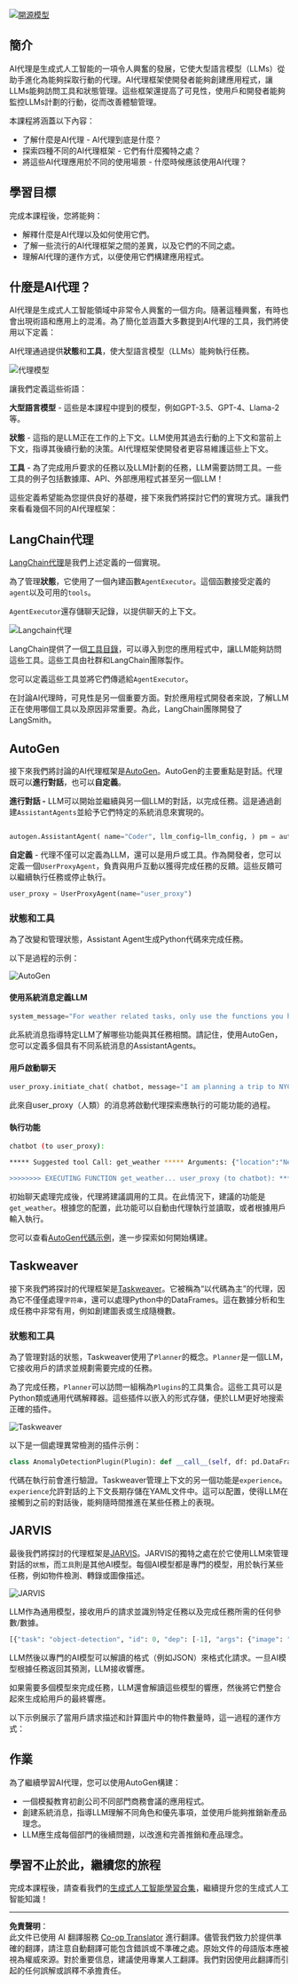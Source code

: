 <!--
CO_OP_TRANSLATOR_METADATA:
{
  "original_hash": "8e8d1f6a63da606af7176a87ff8e92b6",
  "translation_date": "2025-10-17T23:38:31+00:00",
  "source_file": "17-ai-agents/README.md",
  "language_code": "hk"
}
-->
[![開源模型](../../../translated_images/17-lesson-banner.a5b918fb0920e4e6d8d391a100f5cb1d5929f4c2752c937d40392905dec82592.hk.png)](https://youtu.be/yAXVW-lUINc?si=bOtW9nL6jc3XJgOM)

## 簡介

AI代理是生成式人工智能的一項令人興奮的發展，它使大型語言模型（LLMs）從助手進化為能夠採取行動的代理。AI代理框架使開發者能夠創建應用程式，讓LLMs能夠訪問工具和狀態管理。這些框架還提高了可見性，使用戶和開發者能夠監控LLMs計劃的行動，從而改善體驗管理。

本課程將涵蓋以下內容：

- 了解什麼是AI代理 - AI代理到底是什麼？
- 探索四種不同的AI代理框架 - 它們有什麼獨特之處？
- 將這些AI代理應用於不同的使用場景 - 什麼時候應該使用AI代理？

## 學習目標

完成本課程後，您將能夠：

- 解釋什麼是AI代理以及如何使用它們。
- 了解一些流行的AI代理框架之間的差異，以及它們的不同之處。
- 理解AI代理的運作方式，以便使用它們構建應用程式。

## 什麼是AI代理？

AI代理是生成式人工智能領域中非常令人興奮的一個方向。隨著這種興奮，有時也會出現術語和應用上的混淆。為了簡化並涵蓋大多數提到AI代理的工具，我們將使用以下定義：

AI代理通過提供**狀態**和**工具**，使大型語言模型（LLMs）能夠執行任務。

![代理模型](../../../translated_images/what-agent.21f2893bdfd01e6a7fd09b0416c2b15594d97f44bbb2ab5a1ff8bf643d2fcb3d.hk.png)

讓我們定義這些術語：

**大型語言模型** - 這些是本課程中提到的模型，例如GPT-3.5、GPT-4、Llama-2等。

**狀態** - 這指的是LLM正在工作的上下文。LLM使用其過去行動的上下文和當前上下文，指導其後續行動的決策。AI代理框架使開發者更容易維護這些上下文。

**工具** - 為了完成用戶要求的任務以及LLM計劃的任務，LLM需要訪問工具。一些工具的例子包括數據庫、API、外部應用程式甚至另一個LLM！

這些定義希望能為您提供良好的基礎，接下來我們將探討它們的實現方式。讓我們來看看幾個不同的AI代理框架：

## LangChain代理

[LangChain代理](https://python.langchain.com/docs/how_to/#agents?WT.mc_id=academic-105485-koreyst)是我們上述定義的一個實現。

為了管理**狀態**，它使用了一個內建函數`AgentExecutor`。這個函數接受定義的`agent`以及可用的`tools`。

`AgentExecutor`還存儲聊天記錄，以提供聊天的上下文。

![Langchain代理](../../../translated_images/langchain-agents.edcc55b5d5c437169a2037211284154561183c58bcec6d4ac2f8a79046fac9af.hk.png)

LangChain提供了一個[工具目錄](https://integrations.langchain.com/tools?WT.mc_id=academic-105485-koreyst)，可以導入到您的應用程式中，讓LLM能夠訪問這些工具。這些工具由社群和LangChain團隊製作。

您可以定義這些工具並將它們傳遞給`AgentExecutor`。

在討論AI代理時，可見性是另一個重要方面。對於應用程式開發者來說，了解LLM正在使用哪個工具以及原因非常重要。為此，LangChain團隊開發了LangSmith。

## AutoGen

接下來我們將討論的AI代理框架是[AutoGen](https://microsoft.github.io/autogen/?WT.mc_id=academic-105485-koreyst)。AutoGen的主要重點是對話。代理既可以**進行對話**，也可以**自定義**。

**進行對話 -** LLM可以開始並繼續與另一個LLM的對話，以完成任務。這是通過創建`AssistantAgents`並給予它們特定的系統消息來實現的。

```python

autogen.AssistantAgent( name="Coder", llm_config=llm_config, ) pm = autogen.AssistantAgent( name="Product_manager", system_message="Creative in software product ideas.", llm_config=llm_config, )

```

**自定義** - 代理不僅可以定義為LLM，還可以是用戶或工具。作為開發者，您可以定義一個`UserProxyAgent`，負責與用戶互動以獲得完成任務的反饋。這些反饋可以繼續執行任務或停止執行。

```python
user_proxy = UserProxyAgent(name="user_proxy")
```

### 狀態和工具

為了改變和管理狀態，Assistant Agent生成Python代碼來完成任務。

以下是過程的示例：

![AutoGen](../../../translated_images/autogen.dee9a25a45fde584fedd84b812a6e31de5a6464687cdb66bb4f2cb7521391856.hk.png)

#### 使用系統消息定義LLM

```python
system_message="For weather related tasks, only use the functions you have been provided with. Reply TERMINATE when the task is done."
```

此系統消息指導特定LLM了解哪些功能與其任務相關。請記住，使用AutoGen，您可以定義多個具有不同系統消息的AssistantAgents。

#### 用戶啟動聊天

```python
user_proxy.initiate_chat( chatbot, message="I am planning a trip to NYC next week, can you help me pick out what to wear? ", )

```

此來自user_proxy（人類）的消息將啟動代理探索應執行的可能功能的過程。

#### 執行功能

```bash
chatbot (to user_proxy):

***** Suggested tool Call: get_weather ***** Arguments: {"location":"New York City, NY","time_periond:"7","temperature_unit":"Celsius"} ******************************************************** --------------------------------------------------------------------------------

>>>>>>>> EXECUTING FUNCTION get_weather... user_proxy (to chatbot): ***** Response from calling function "get_weather" ***** 112.22727272727272 EUR ****************************************************************

```

初始聊天處理完成後，代理將建議調用的工具。在此情況下，建議的功能是`get_weather`。根據您的配置，此功能可以自動由代理執行並讀取，或者根據用戶輸入執行。

您可以查看[AutoGen代碼示例](https://microsoft.github.io/autogen/docs/Examples/?WT.mc_id=academic-105485-koreyst)，進一步探索如何開始構建。

## Taskweaver

接下來我們將探討的代理框架是[Taskweaver](https://microsoft.github.io/TaskWeaver/?WT.mc_id=academic-105485-koreyst)。它被稱為“以代碼為主”的代理，因為它不僅僅處理`字符串`，還可以處理Python中的DataFrames。這在數據分析和生成任務中非常有用，例如創建圖表或生成隨機數。

### 狀態和工具

為了管理對話的狀態，Taskweaver使用了`Planner`的概念。`Planner`是一個LLM，它接收用戶的請求並規劃需要完成的任務。

為了完成任務，`Planner`可以訪問一組稱為`Plugins`的工具集合。這些工具可以是Python類或通用代碼解釋器。這些插件以嵌入的形式存儲，便於LLM更好地搜索正確的插件。

![Taskweaver](../../../translated_images/taskweaver.da8559999267715a95b7677cf9b7d7dd8420aee6f3c484ced1833f081988dcd5.hk.png)

以下是一個處理異常檢測的插件示例：

```python
class AnomalyDetectionPlugin(Plugin): def __call__(self, df: pd.DataFrame, time_col_name: str, value_col_name: str):
```

代碼在執行前會進行驗證。Taskweaver管理上下文的另一個功能是`experience`。`experience`允許對話的上下文長期存儲在YAML文件中。這可以配置，使得LLM在接觸到之前的對話後，能夠隨時間推進在某些任務上的表現。

## JARVIS

最後我們將探討的代理框架是[JARVIS](https://github.com/microsoft/JARVIS?tab=readme-ov-file?WT.mc_id=academic-105485-koreyst)。JARVIS的獨特之處在於它使用LLM來管理對話的`狀態`，而`工具`則是其他AI模型。每個AI模型都是專門的模型，用於執行某些任務，例如物件檢測、轉錄或圖像描述。

![JARVIS](../../../translated_images/jarvis.762ddbadbd1a3a3364d4ca3db1a7a9c0d2180060c0f8da6f7bd5b5ea2a115aa7.hk.png)

LLM作為通用模型，接收用戶的請求並識別特定任務以及完成任務所需的任何參數/數據。

```python
[{"task": "object-detection", "id": 0, "dep": [-1], "args": {"image": "e1.jpg" }}]
```

LLM然後以專門的AI模型可以解讀的格式（例如JSON）來格式化請求。一旦AI模型根據任務返回其預測，LLM接收響應。

如果需要多個模型來完成任務，LLM還會解讀這些模型的響應，然後將它們整合起來生成給用戶的最終響應。

以下示例展示了當用戶請求描述和計算圖片中的物件數量時，這一過程的運作方式：

## 作業

為了繼續學習AI代理，您可以使用AutoGen構建：

- 一個模擬教育初創公司不同部門商務會議的應用程式。
- 創建系統消息，指導LLM理解不同角色和優先事項，並使用戶能夠推銷新產品理念。
- LLM應生成每個部門的後續問題，以改進和完善推銷和產品理念。

## 學習不止於此，繼續您的旅程

完成本課程後，請查看我們的[生成式人工智能學習合集](https://aka.ms/genai-collection?WT.mc_id=academic-105485-koreyst)，繼續提升您的生成式人工智能知識！

---

**免責聲明**：  
此文件已使用 AI 翻譯服務 [Co-op Translator](https://github.com/Azure/co-op-translator) 進行翻譯。儘管我們致力於提供準確的翻譯，請注意自動翻譯可能包含錯誤或不準確之處。原始文件的母語版本應被視為權威來源。對於重要信息，建議使用專業人工翻譯。我們對因使用此翻譯而引起的任何誤解或誤釋不承擔責任。